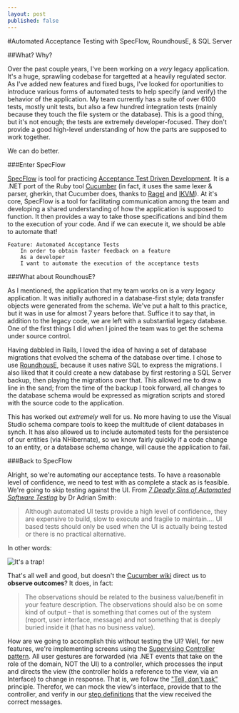 ```yaml
---
layout: post
published: false
---
```


#Automated Acceptance Testing with SpecFlow, RoundhousE, & SQL Server

##What? Why?

Over the past couple years, I've been working on a *very* legacy application. It's a huge, sprawling codebase for targetted at a heavily regulated sector. As I've added new features and fixed bugs, I've looked for oportunities to introduce various forms of automated tests to help specify (and verify) the behavior of the application. My team currently has a suite of over 6100 tests, mostly unit tests, but also a few hundred integration tests (mainly because they touch the file system or the database). This is a good thing, but it's not enough; the tests are extremely developer-focused. They don't provide a good high-level understanding of how the parts are supposed to work together. 

We can do better.

###Enter SpecFlow

[SpecFlow](http://http://www.specflow.org/) is tool for practicing [Acceptance Test Driven Development](http://testobsessed.com/2008/12/acceptance-test-driven-development-atdd-an-overview/). It is a .NET port of the Ruby tool [Cucumber](http://cukes.info) (in fact, it uses the same lexer & parser, gherkin, that Cucumber does, thanks to [Ragel](http://www.complang.org/ragel/) and [IKVM](http://www.ikvm.net/)). At it's core, SpecFlow is a tool for facilitating communication among the team and developing a shared understanding of how the application is supposed to function. It then provides a way to take those specifications and bind them to the execution of your code. And if we can execute it, we should be able to automate that!

	Feature: Automated Acceptance Tests
		In order to obtain faster feedback on a feature
    	As a developer
    	I want to automate the execution of the acceptance tests

###What about RoundhousE?

As I mentioned, the application that my team works on is a *very* legacy application. It was initially authored in a database-first style; data transfer objects were generated from the schema. We've put a halt to this practice, but it was in use for almost 7 years before that. Suffice it to say that, in addition to the legacy code, we are left with a substantial legacy database. One of the first things I did when I joined the team was to get the schema under source control. 

Having dabbled in Rails, I loved the idea of having a set of database migrations that evolved the schema of the database over time. I chose to use [RoundhousE](https://github.com/chucknorris/roundhouse/wiki), because it uses native SQL to express the migrations. I also liked that it could create a new database by first restoring a SQL Server backup, then playing the migrations over that. This allowed me to draw a line in the sand; from the time of the backup I took forward, all changes to the database schema would be expressed as migration scripts and stored with the source code to the application.

This has worked out *extremely* well for us. No more having to use the Visual Studio schema compare tools to keep the multitude of client databases in synch. It has also allowed us to include automated tests for the persistence of our entities (via NHibernate), so we know fairly quickly if a code change to an entity, or a database schema change, will cause the application to fail.

###Back to SpecFlow

Alright, so we're automating our acceptance tests. To have a reasonable level of confidence, we need to test with as complete a stack as is feasible. We're going to skip testing against the UI. From *[7 Deadly Sins of Automated Software Testing](http://www.agileengineeringdesign.com/2012/01/7-deadly-sins-of-automated-software-testing/)* by Dr Adrian Smith:
> Although automated UI tests provide a high level of confidence, they are expensive to build, slow to execute and fragile to maintain.... UI based tests should only be used when the UI is actually being tested or there is no practical alternative.

In other words:

![It's a trap!](http://laughingsquid.com/wp-content/uploads/its-a-trap-20100127-143341.jpg "It's a trap!")

That's all well and good, but doesn't the [Cucumber wiki](https://github.com/cucumber/cucumber/wiki/Given-When-Then) direct us to **observe outcomes**? It does, in fact:

>The observations should be related to the business value/benefit in your feature description. The observations should also be on some kind of output – that is something that comes out of the system (report, user interface, message) and not something that is deeply buried inside it (that has no business value).

How are we going to accomplish this without testing the UI? Well, for new features, we're implementing screens using the [Supervising Controller pattern](http://martinfowler.com/eaaDev/SupervisingPresenter.html). All user gestures are forwarded (via .NET events that take on the role of the domain, NOT the UI) to a controller, which processes the input and directs the view (the controller holds a reference to the view, via an Interface) to change in response. That is, we follow the ["Tell, don't ask"](http://pragprog.com/articles/tell-dont-ask) principle. Therefor, we can mock the view's interface, provide that to the controller, and verify in our [step definitions](https://github.com/techtalk/SpecFlow/wiki/Step-Definitions) that the view received the correct messages.

